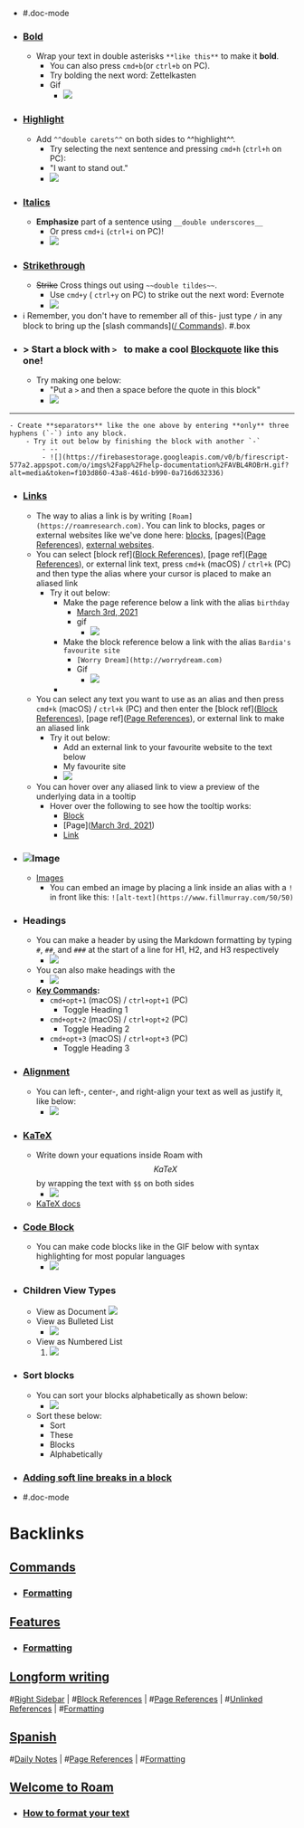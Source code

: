 - #.doc-mode
- ### [Bold](<Bold.md>)
    - Wrap your text in double asterisks `**like this**` to make it **bold**.
        - You can also press `cmd+b`(or `ctrl+b` on PC).
        - Try bolding the next word: Zettelkasten
        - Gif
            - ![](https://firebasestorage.googleapis.com/v0/b/firescript-577a2.appspot.com/o/imgs%2Fapp%2Fhelp-documentation%2FblemH0R1CF.gif?alt=media&token=40b1aef8-c710-4ce4-8224-4983fa8532f9)
- ### [Highlight](<Highlight.md>)
    - Add `^^double carets^^` on both sides to ^^highlight^^.
        - Try selecting the next sentence and pressing `cmd+h` (`ctrl+h` on PC):
        - "I want to stand out."
        - ![](https://firebasestorage.googleapis.com/v0/b/firescript-577a2.appspot.com/o/imgs%2Fapp%2Fhelp-documentation%2F5pn17Ka0F5.gif?alt=media&token=be484745-49fd-4263-8aa8-825ba4f715d3)
- ### [Italics](<Italics.md>)
    - __Emphasize__ part of a sentence using `__double underscores__` 
        - Or press `cmd+i` (`ctrl+i` on PC)!
        - ![](https://firebasestorage.googleapis.com/v0/b/firescript-577a2.appspot.com/o/imgs%2Fapp%2Fhelp-documentation%2F0Pp6XGr_7T.gif?alt=media&token=273e6271-212b-4517-ab45-8cb88f6614a9)
- ### [Strikethrough](<Strikethrough.md>)
    - ~~Strike~~ Cross things out using `~~double tildes~~`.
        - Use `cmd+y` ( `ctrl+y` on PC) to strike out the next word: Evernote
        - ![](https://firebasestorage.googleapis.com/v0/b/firescript-577a2.appspot.com/o/imgs%2Fapp%2Fhelp-documentation%2FlGhHJyz0-r.gif?alt=media&token=6c1bfdf0-8515-4390-8f7d-73abb19952a7)
- ℹ️ Remember, you don't have to remember all of this- just type `/` in any block to bring up the [slash commands]([/ Commands](</ Commands.md>)). #.box
- ### > Start a block with `> ` to make a cool [Blockquote](<Blockquote.md>) like this one!
    - Try making one below:
        - "Put a `>` and then a space before the quote in this block"
        - ![](https://firebasestorage.googleapis.com/v0/b/firescript-577a2.appspot.com/o/imgs%2Fapp%2Fhelp-documentation%2FT66BKSpl44.gif?alt=media&token=8eebc47a-6a6a-4760-b29f-46635024f8a3)
- ---
    - Create **separators** like the one above by entering **only** three hyphens (`-`) into any block.
        - Try it out below by finishing the block with another `-`
            - --
            - ![](https://firebasestorage.googleapis.com/v0/b/firescript-577a2.appspot.com/o/imgs%2Fapp%2Fhelp-documentation%2FAVBL4ROBrH.gif?alt=media&token=f103d860-43a8-461d-b990-0a716d632336)
- ### [Links](((_ewV1sk1N)))
    - The way to alias a link is by writing `[Roam](https://roamresearch.com)`. You can link to blocks, pages or external websites like we've done here: [blocks](((M5invB9KO))), [pages]([Page References](<Page References.md>)), [external websites](http://roamresearch.com).
    - You can select [block ref]([Block References](<Block References.md>)), [page ref]([Page References](<Page References.md>)), or external link text, press `cmd+k` (macOS) / `ctrl+k` (PC) and then type the alias where your cursor is placed to make an aliased link
        - Try it out below:
            - Make the page reference below a link with the alias `birthday`
                - [March 3rd, 2021](<March 3rd, 2021.md>)
                - gif
                    - ![](https://firebasestorage.googleapis.com/v0/b/firescript-577a2.appspot.com/o/imgs%2Fapp%2Fhelp-documentation%2FqUPh6Y7f1T.gif?alt=media&token=6f1adac0-d512-44e8-b7b3-99b7d4469cef)
            - Make the block reference below a link with the alias `Bardia's favourite site`
                - `[Worry Dream](http://worrydream.com)`
                - Gif
                    - ![](https://firebasestorage.googleapis.com/v0/b/firescript-577a2.appspot.com/o/imgs%2Fapp%2Fhelp-documentation%2Fvw3KuvZXXo.gif?alt=media&token=f1cadf64-ee14-41aa-831a-870c3ce60be5)
            - 
    - You can select any text you want to use as an alias and then press `cmd+k` (macOS) / `ctrl+k` (PC) and then enter the [block ref]([Block References](<Block References.md>)), [page ref]([Page References](<Page References.md>)), or external link to make an aliased link
        - Try it out below:
            - Add an external link to your favourite website to the text below
            - My favourite site
            - ![](https://firebasestorage.googleapis.com/v0/b/firescript-577a2.appspot.com/o/imgs%2Fapp%2Fhelp-documentation%2FeWeH-OEKYJ.gif?alt=media&token=19edc36a-6446-4eaf-b4c9-1db069a6b35d)
    - You can hover over any aliased link to view a preview of the underlying data in a tooltip
        - Hover over the following to see how the tooltip works:
            - [Block](((pMbh5HGCG)))
            - [Page]([March 3rd, 2021](<March 3rd, 2021.md>))
            - [Link](https://maggieappleton.com)
- ### ![Image](https://www.fillmurray.com/75/75)
    - [Images](<Images.md>)
        - You can embed an image by placing a link inside an alias with a `!` in front like this:
`![alt-text](https://www.fillmurray.com/50/50)`
- ### Headings
    - You can make a header by using the Markdown formatting by typing `#`, `##`, and `###` at the start of a line for H1, H2, and H3 respectively
        - ![](https://firebasestorage.googleapis.com/v0/b/firescript-577a2.appspot.com/o/imgs%2Fapp%2Fhelp-documentation%2FCzCS7AMEXp.gif?alt=media&token=e2888dab-0ed6-4625-9e83-c432df314846)
    - You can also make headings with the 
        - ![](https://firebasestorage.googleapis.com/v0/b/firescript-577a2.appspot.com/o/imgs%2Fapp%2Fhelp-documentation%2F0O9MDlWQAX.gif?alt=media&token=029598e0-3d9d-462f-b37c-a7af7d0614d4)
    - **[Key Commands](<Key Commands.md>):**
        - `cmd+opt+1` (macOS) / `ctrl+opt+1` (PC)
            - Toggle Heading 1
        - `cmd+opt+2` (macOS) / `ctrl+opt+2` (PC)
            - Toggle Heading 2
        - `cmd+opt+3` (macOS) / `ctrl+opt+3` (PC)
            - Toggle Heading 3
- ### [Alignment](<Alignment.md>)
    - You can left-, center-, and right-align your text as well as justify it, like below:
        - ![](https://firebasestorage.googleapis.com/v0/b/firescript-577a2.appspot.com/o/imgs%2Fapp%2Fhelp-documentation%2F4bA2Dl8Y1I.gif?alt=media&token=ca0398c9-1ea8-46d5-af73-684e5f8ee0b2)
- ### [KaTeX](<KaTeX.md>) 
    - Write down your equations inside Roam with $$KaTeX$$ by wrapping the text with `$$` on both sides
        - ![](https://firebasestorage.googleapis.com/v0/b/firescript-577a2.appspot.com/o/imgs%2Fapp%2Fhelp-documentation%2F--4QGUhNEL.gif?alt=media&token=daae2b14-d064-46ef-b265-994323813f55)
    - [KaTeX docs](https://katex.org/)
- ### [Code Block](<Code Block.md>)
    - You can make code blocks like in the GIF below with syntax highlighting for most popular languages
        - ![](https://firebasestorage.googleapis.com/v0/b/firescript-577a2.appspot.com/o/imgs%2Fapp%2Fhelp-documentation%2F2_7NNEPN4h.gif?alt=media&token=0ac7f372-49f6-4316-b99c-598b906817c4)
- ### Children View Types
    - View as Document
        ![](https://firebasestorage.googleapis.com/v0/b/firescript-577a2.appspot.com/o/imgs%2Fapp%2Fhelp-documentation%2F_lZ2LwEBLC.gif?alt=media&token=141f2b67-1ddd-49df-88d6-81902365d91c)
    - View as Bulleted List
        - ![](https://firebasestorage.googleapis.com/v0/b/firescript-577a2.appspot.com/o/imgs%2Fapp%2Fhelp-documentation%2FDIsidRZlD3.gif?alt=media&token=2da76610-b355-44e8-abfa-e02c57483d13)
    - View as Numbered List
        1. ![](https://firebasestorage.googleapis.com/v0/b/firescript-577a2.appspot.com/o/imgs%2Fapp%2Fhelp-documentation%2FGXRYK9j3uM.gif?alt=media&token=14834cca-00f9-47a0-b31a-42b8abd23575)
- ### Sort blocks
    - You can sort your blocks alphabetically as shown below:
        - ![](https://firebasestorage.googleapis.com/v0/b/firescript-577a2.appspot.com/o/imgs%2Fapp%2Fhelp-documentation%2FHdhv9HCiht.gif?alt=media&token=1a3933ca-b79b-4ab3-baee-b084ef0014cc)
    - Sort these below:
        - Sort
        - These
        - Blocks
        - Alphabetically
- ### [Adding soft line breaks in a block](<Adding soft line breaks in a block.md>)
- #.doc-mode

# Backlinks
## [ Commands](< Commands.md>)
- ### [Formatting]([Formatting](<Formatting.md>))

## [Features](<Features.md>)
- ### [Formatting]([Formatting](<Formatting.md>))

## [Longform writing](<Longform writing.md>)
#[Right Sidebar](<Right Sidebar.md>) | #[Block References](<Block References.md>) | #[Page References](<Page References.md>) | #[Unlinked References](<Unlinked References.md>) | #[Formatting](<Formatting.md>)

## [Spanish](<Spanish.md>)
#[Daily Notes](<Daily Notes.md>) | #[Page References](<Page References.md>) | #[Formatting](<Formatting.md>)

## [Welcome to Roam](<Welcome to Roam.md>)
- ### [How to format your text]([Formatting](<Formatting.md>))

